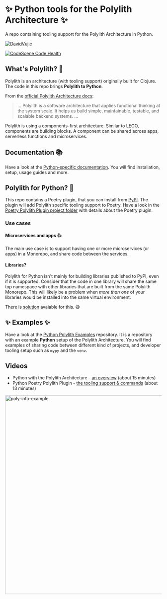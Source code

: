 # :sparkles: Python tools for the Polylith Architecture :sparkles:

A repo containing tooling support for the Polylith Architecture in Python.

[![DavidVujic](https://circleci.com/gh/DavidVujic/python-polylith.svg?style=svg)](https://app.circleci.com/pipelines/github/DavidVujic/python-polylith?branch=main&filter=all)

[![CodeScene Code Health](https://codescene.io/projects/36630/status-badges/code-health)](https://codescene.io/projects/36630)

## What's Polylith? :thinking:
Polylith is an architecture (with tooling support) originally built for Clojure. The code in this repo brings __Polylith to Python__.

From the [official Polylith Architecture docs](https://polylith.gitbook.io/polylith/):
>... Polylith is a software architecture that applies functional thinking at the system scale. It helps us build simple, maintainable, testable, and scalable backend systems. ...

Polylith is using a components-first architecture. Similar to LEGO, components are building blocks.
A component can be shared across apps, serverless functions and microservices.

## Documentation :books:
Have a look at the [Python-specific documentation](https://davidvujic.github.io/python-polylith-docs/).
You will find installation, setup, usage guides and more.

## Polylith for Python? :snake:
This repo contains a Poetry plugin, that you can install from [PyPI](https://pypi.org/project/poetry-polylith-plugin).
The plugin will add Polylith specific tooling support to Poetry.
Have a look in the [Poetry Polylith Plugin project folder](projects/poetry_polylith_plugin/README.md) with details about the Poetry plugin.

### Use cases

#### Microservices and apps :thumbsup:
The main use case is to support having one or more microservices (or apps) in a Monorepo, and share code between the services.

#### Libraries?
Polylith for Python isn't mainly for building libraries published to PyPI, even if it is supported.
Consider that the code in one library will share the same top namespace with other libraries that are
built from the same Polylith Monorepo. This will likely be a problem when _more than one_ of your libraries would be installed into the same virtual environment.

There is [solution](https://github.com/DavidVujic/poetry-multiproject-plugin#usage-for-libraries) avaiable for this. :smiley:

## :sparkles: Examples :sparkles:
Have a look at the [Python Polylith Examples](https://github.com/DavidVujic/python-polylith-example) repository.
It is a repository with an example __Python__ setup of the Polylith Architecture.
You will find examples of sharing code between different kind of projects, and developer tooling setup such as `mypy` and the `venv`.

## Videos
* Python with the Polylith Architecture - [an overview](https://youtu.be/3w2ffHZb6gc) (about 15 minutes)
* Python Poetry Polylith Plugin - [the tooling support & commands](https://youtu.be/AdKpTP9pjHI) (about 13 minutes)
<img width="640" alt="poly-info-example" src="https://user-images.githubusercontent.com/301286/203044825-b84371e8-caa8-4f85-8c94-4a5f3af887d6.png">
